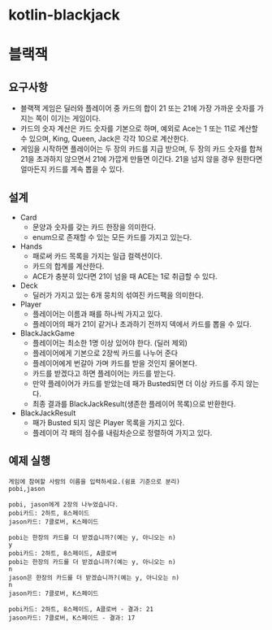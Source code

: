 # kotlin-blackjack

# 블랙잭

## 요구사항

- 블랙잭 게임은 딜러와 플레이어 중 카드의 합이 21 또는 21에 가장 가까운 숫자를 가지는 쪽이 이기는 게임이다.
- 카드의 숫자 계산은 카드 숫자를 기본으로 하며, 예외로 Ace는 1 또는 11로 계산할 수 있으며, King, Queen, Jack은 각각 10으로 계산한다.
- 게임을 시작하면 플레이어는 두 장의 카드를 지급 받으며, 두 장의 카드 숫자를 합쳐 21을 초과하지 않으면서 21에 가깝게 만들면 이긴다. 
21을 넘지 않을 경우 원한다면 얼마든지 카드를 계속 뽑을 수 있다.

## 설계 

- Card
    - 문양과 숫자를 갖는 카드 한장을 의미한다.
    - enum으로 존재할 수 있는 모든 카드를 가지고 있는다.
- Hands
    - 패로써 카드 목록을 가지는 일급 컬렉션이다.
    - 카드의 합계를 계산한다.
    - ACE가 충분히 있다면 21이 넘을 때 ACE는 1로 취급할 수 있다.
- Deck
    - 딜러가 가지고 있는 6개 뭉치의 섞여진 카드팩을 의미한다.
- Player
    - 플레이어는 이름과 패를 하나씩 가지고 있다.
    - 플레이어의 패가 21이 같거나 초과하기 전까지 덱에서 카드를 뽑을 수 있다.
- BlackJackGame
    - 플레이어는 최소한 1명 이상 있어야 한다. (딜러 제외)
    - 플레이어에게 기본으로 2장씩 카드를 나누어 준다 
    - 플레이어에게 번갈아 가며 카드를 받을 것인지 물어본다.
    - 카드를 받겠다고 하면 플레이어는 카드를 받는다.
    - 만약 플레이어가 카드를 받았는데 패가 Busted되면 더 이상 카드를 주지 않는다.
    - 최종 결과를 BlackJackResult(생존한 플레이어 목록)으로 반환한다.
- BlackJackResult 
    - 패가 Busted 되지 않은 Player 목록을 가지고 있다.
    - 플레이어 각 패의 점수를 내림차순으로 정렬하여 가지고 있다. 
    
## 예제 실행 

```$xslt
게임에 참여할 사람의 이름을 입력하세요.(쉼표 기준으로 분리)
pobi,jason

pobi, jason에게 2장의 나누었습니다.
pobi카드: 2하트, 8스페이드
jason카드: 7클로버, K스페이드

pobi는 한장의 카드를 더 받겠습니까?(예는 y, 아니오는 n)
y
pobi카드: 2하트, 8스페이드, A클로버
pobi는 한장의 카드를 더 받겠습니까?(예는 y, 아니오는 n)
n
jason은 한장의 카드를 더 받겠습니까?(예는 y, 아니오는 n)
n
jason카드: 7클로버, K스페이드

pobi카드: 2하트, 8스페이드, A클로버 - 결과: 21
jason카드: 7클로버, K스페이드 - 결과: 17
```